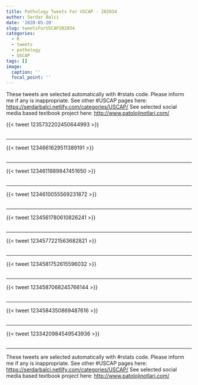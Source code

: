 ```yaml
---
title: Pathology Tweets For USCAP - 202034
author: Serdar Balci
date: '2020-05-20'
slug: tweetsForUSCAP202034
categories:
  - R
  - tweets
  - pathology
  - USCAP
tags: []
image:
  caption: ''
  focal_point: ''
---
```



These tweets are selected automatically with #rstats code. Please inform me if any is inappropriate.
See other #USCAP pages here: https://serdarbalci.netlify.com/categories/USCAP/ 
See selected social media based textbook project here: http://www.patolojinotlari.com/

{{< tweet 1235732202450644993 >}}
<br>
<br>
<hr>
{{< tweet 1234661629511389191 >}}
<br>
<br>
<hr>
{{< tweet 1234611889847451650 >}}
<br>
<br>
<hr>
{{< tweet 1234610055569231872 >}}
<br>
<br>
<hr>
{{< tweet 1234561780610826241 >}}
<br>
<br>
<hr>
{{< tweet 1234577221563682821 >}}
<br>
<br>
<hr>
{{< tweet 1234581752615596032 >}}
<br>
<br>
<hr>
{{< tweet 1234587068245766144 >}}
<br>
<br>
<hr>
{{< tweet 1234584350869487616 >}}
<br>
<br>
<hr>
{{< tweet 1233420984549543936 >}}
<br>
<br>
<hr>


These tweets are selected automatically with #rstats code. Please inform me if any is inappropriate.
See other #USCAP pages here: https://serdarbalci.netlify.com/categories/USCAP/ 
See selected social media based textbook project here: http://www.patolojinotlari.com/
